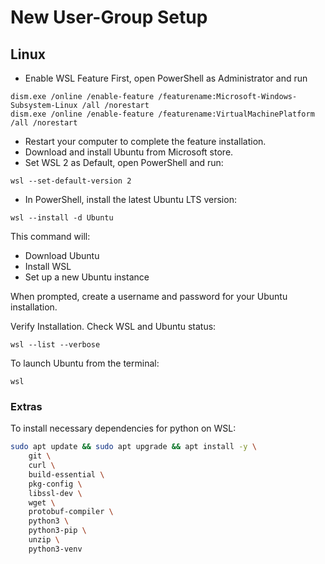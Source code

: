 # New User-Group Setup

## Linux
- Enable WSL Feature
First, open PowerShell as Administrator and run
```shell
dism.exe /online /enable-feature /featurename:Microsoft-Windows-Subsystem-Linux /all /norestart
dism.exe /online /enable-feature /featurename:VirtualMachinePlatform /all /norestart
```
- Restart your computer to complete the feature installation.
- Download and install Ubuntu from Microsoft store.
- Set WSL 2 as Default, open PowerShell and run:
```shell
wsl --set-default-version 2
```
- In PowerShell, install the latest Ubuntu LTS version:
```shell
wsl --install -d Ubuntu
```

This command will:

- Download Ubuntu
- Install WSL
- Set up a new Ubuntu instance

When prompted, create a username and password for your Ubuntu installation.

Verify Installation. Check WSL and Ubuntu status:
```shell
wsl --list --verbose
```

To launch Ubuntu from the terminal:
```shell
wsl
```

### Extras
To install necessary dependencies for python on WSL:
```bash
sudo apt update && sudo apt upgrade && apt install -y \
    git \
    curl \
    build-essential \
    pkg-config \
    libssl-dev \
    wget \
    protobuf-compiler \
    python3 \
    python3-pip \
    unzip \
    python3-venv
```

